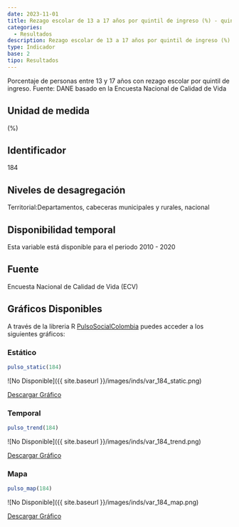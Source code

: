 ```yaml
---
date: 2023-11-01
title: Rezago escolar de 13 a 17 años por quintil de ingreso (%) - quintil 1 (zona)
categories:
  - Resultados
description: Rezago escolar de 13 a 17 años por quintil de ingreso (%) - quintil 1
type: Indicador
base: 2
tipo: Resultados
--- 
```


Porcentaje de personas entre 13 y 17 años con rezago escolar por quintil de ingreso.
Fuente: DANE basado en la Encuesta Nacional de Calidad de Vida

## Unidad de medida
(%)

## Identificador
184

## Niveles de desagregación
Territorial:Departamentos, cabeceras municipales y rurales, nacional

## Disponibilidad temporal
Esta variable está disponible para el periodo 2010 - 2020

## Fuente
Encuesta Nacional de Calidad de Vida (ECV)

## Gráficos Disponibles

A través de la libreria R [PulsoSocialColombia](https://github.com/pulsosocialcolombia/PulsoSocialColombia) puedes acceder a los siguientes gráficos:

### Estático

``` R
pulso_static(184)
```

![No Disponible]({{ site.baseurl }}/images/inds/var_184_static.png)

<a href='{{ site.baseurl }}/images/inds/var_184_static.png'>Descargar Gráfico</a>

### Temporal

``` R
pulso_trend(184)
```

![No Disponible]({{ site.baseurl }}/images/inds/var_184_trend.png)

<a href='{{ site.baseurl }}/images/inds/var_184_trend.png'>Descargar Gráfico</a>

### Mapa

``` R
pulso_map(184)
```

![No Disponible]({{ site.baseurl }}/images/inds/var_184_map.png)

<a href='{{ site.baseurl }}/images/inds/var_184_map.png'>Descargar Gráfico</a>